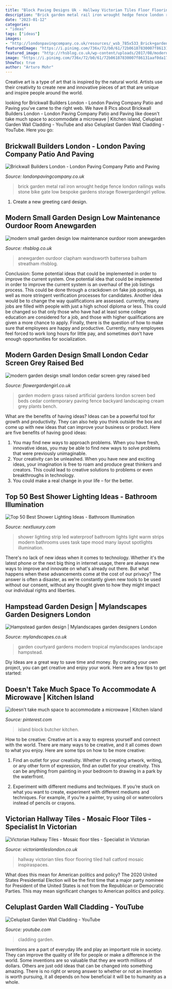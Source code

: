 ```yaml
---
title: "Block Paving Designs Uk - Hallway Victorian Tiles Floor Flooring Tiled Hall Catford Mosaic Inspiraspaces"
description: "Brick garden metal rail iron wrought hedge fence london railings walls stone bike gate low bespoke gardens storage flowergardengirl yellow"
date: "2023-01-12"
categories:
- "ideas"
tags: ["ideas"]
images:
- "http://londonpavingcompany.co.uk/resources/_wsb_785x533_Brick+garden+wall+metal+rail+gate+London+low+maintenance.JPG"
featuredImage: "https://i.pinimg.com/736x/72/b0/61/72b06187830007f86131aaf0da178614--butcher-block-kitchen-butcher-block-island.jpg"
featured_image: "http://rhsblog.co.uk/wp-content/uploads/2017/08/modern-small-garden-design-low-maintenance-ourdoor-room-anewgarden-fulham-putney-richmond-chiswick-kew-west-1024x470.jpg"
image: "https://i.pinimg.com/736x/72/b0/61/72b06187830007f86131aaf0da178614--butcher-block-kitchen-butcher-block-island.jpg"
ShowToc: true
author: "Arturo Mohr"
---
```



Creative art is a type of art that is inspired by the natural world. Artists use their creativity to create new and innovative pieces of art that are unique and inspire people around the world.

	

		
looking for Brickwall Builders London - London Paving Company Patio and Paving you've came to the right web. We have 8 Pics about Brickwall Builders London - London Paving Company Patio and Paving like doesn&#039;t take much space to accommodate a microwave | Kitchen island, Celuplast Garden Wall Cladding - YouTube and also Celuplast Garden Wall Cladding - YouTube. Here you go:
		
    
## Brickwall Builders London - London Paving Company Patio And Paving

<img loading=lazy src="http://londonpavingcompany.co.uk/resources/_wsb_785x533_Brick+garden+wall+metal+rail+gate+London+low+maintenance.JPG" onerror="this.onerror=null;this.src='https://tse3.mm.bing.net/th?id=OIP.W6pLXm44y-g-_zD1m0LZFAHaFC&amp;pid=15.1';" alt="Brickwall Builders London - London Paving Company Patio and Paving">

_Source: londonpavingcompany.co.uk_

>brick garden metal rail iron wrought hedge fence london railings walls stone bike gate low bespoke gardens storage flowergardengirl yellow. 

	

1. Create a new greeting card design.

    
## Modern Small Garden Design Low Maintenance Ourdoor Room Anewgarden

<img loading=lazy src="http://rhsblog.co.uk/wp-content/uploads/2017/08/modern-small-garden-design-low-maintenance-ourdoor-room-anewgarden-fulham-putney-richmond-chiswick-kew-west-1024x470.jpg" onerror="this.onerror=null;this.src='https://tse1.mm.bing.net/th?id=OIP.KIa0tZsALR9jTEsnpR4BlAHaDZ&amp;pid=15.1';" alt="modern small garden design low maintenance ourdoor room anewgarden">

_Source: rhsblog.co.uk_

>anewgarden ourdoor clapham wandsworth battersea balham streatham rhsblog. 

	

Conclusion: Some potential ideas that could be implemented in order to improve the current system.
One potential idea that could be implemented in order to improve the current system is an overhaul of the job listings process. This could be done through a crackdown on fake job postings, as well as more stringent verification processes for candidates. Another idea would be to change the way qualifications are assessed. currently, many jobs are filled with people with just a high school diploma or less. This could be changed so that only those who have had at least some college education are considered for a job, and those with higher qualifications are given a more chance to apply. Finally, there is the question of how to make sure that employees are happy and productive. Currently, many employees feel forced to work long hours for little pay, and sometimes don’t have enough opportunities for socialization.

    
## Modern Garden Design Small London Cedar Screen Grey Raised Bed

<img loading=lazy src="http://flowergardengirl.co.uk/wp-content/uploads/2017/09/modern-garden-design-small-london-cedar-screen-grey-raised-bed-artificial-grass-cream-paving-marylebone.jpg" onerror="this.onerror=null;this.src='https://tse1.mm.bing.net/th?id=OIP.g15s-YeJokR0va8OAlkQbAHaJ4&amp;pid=15.1';" alt="modern garden design small london cedar screen grey raised bed">

_Source: flowergardengirl.co.uk_

>garden modern grass raised artificial gardens london screen bed beds cedar contemporary paving fence backyard landscaping cream grey plants bench. 

	

What are the benefits of having ideas?
Ideas can be a powerful tool for growth and productivity. They can also help you think outside the box and come up with new ideas that can improve your business or product. Here are five benefits of having good ideas: 
1. You may find new ways to approach problems. When you have fresh, innovative ideas, you may be able to find new ways to solve problems that were previously unimaginable. 
2. Your creativity can be unleashed. When you have new and exciting ideas, your imagination is free to roam and produce great thinkers and creators. This could lead to creative solutions to problems or even breakthroughs in technology. 
3. You could make a real change in your life – for the better.

    
## Top 50 Best Shower Lighting Ideas - Bathroom Illumination

<img loading=lazy src="http://nextluxury.com/wp-content/uploads/exceptional-shower-lighting-ideas.jpg" onerror="this.onerror=null;this.src='https://tse2.mm.bing.net/th?id=OIP.YUhwW7s7Oehpaad5ud6RJAAAAA&amp;pid=15.1';" alt="Top 50 Best Shower Lighting Ideas - Bathroom Illumination">

_Source: nextluxury.com_

>shower lighting strip led waterproof bathroom lights light warm strips modern bathrooms uses task tape mood many layout spotlights illumination. 

	

There's no lack of new ideas when it comes to technology. Whether it's the latest phone or the next big thing in internet usage, there are always new ways to improve and innovate on what's already out there. But what happens when these advancements come at the cost of our privacy? The answer is often a disaster, as we're constantly given new tools to be used without our consent, without any thought given to how they might impact our individual rights and liberties.

    
## Hampstead Garden Design | Mylandscapes Garden Designers London

<img loading=lazy src="https://www.mylandscapes.co.uk/courtyard-gardens/modern-courtyard-garden/tropical-garden.jpg" onerror="this.onerror=null;this.src='https://tse1.mm.bing.net/th?id=OIP.qunDIHdGbZLuJe0QXoh5FQHaEo&amp;pid=15.1';" alt="Hampstead garden design | Mylandscapes garden designers London">

_Source: mylandscapes.co.uk_

>garden courtyard gardens modern tropical mylandscapes landscape hampstead. 

	

Diy Ideas are a great way to save time and money. By creating your own project, you can get creative and enjoy your work. Here are a few tips to get started: 

    
## Doesn&#039;t Take Much Space To Accommodate A Microwave | Kitchen Island

<img loading=lazy src="https://i.pinimg.com/736x/72/b0/61/72b06187830007f86131aaf0da178614--butcher-block-kitchen-butcher-block-island.jpg" onerror="this.onerror=null;this.src='https://tse3.mm.bing.net/th?id=OIP.18rtMuuwRshV5vdic2SC5AHaJ3&amp;pid=15.1';" alt="doesn&#039;t take much space to accommodate a microwave | Kitchen island">

_Source: pinterest.com_

>island block butcher kitchen. 

	

How to be creative:
Creative art is a way to express yourself and connect with the world. There are many ways to be creative, and it all comes down to what you enjoy. Here are some tips on how to be more creative:
1. Find an outlet for your creativity. Whether it’s creating artwork, writing, or any other form of expression, find an outlet for your creativity. This can be anything from painting in your bedroom to drawing in a park by the waterfront.

2. Experiment with different mediums and techniques. If you’re stuck on what you want to create, experiment with different mediums and techniques. For example, if you’re a painter, try using oil or watercolors instead of pencils or crayons.

    
## Victorian Hallway Tiles - Mosaic Floor Tiles - Specialist In Victorian

<img loading=lazy src="https://victoriantileslondon.co.uk/wp-content/uploads/2018/07/Victorianhallwaytile2.jpg" onerror="this.onerror=null;this.src='https://tse1.mm.bing.net/th?id=OIP.rwJjXhwz6hWyrMUMDXBViQHaJ4&amp;pid=15.1';" alt="Victorian Hallway Tiles - Mosaic floor tiles - Specialist in Victorian">

_Source: victoriantileslondon.co.uk_

>hallway victorian tiles floor flooring tiled hall catford mosaic inspiraspaces. 

	

What does this mean for American politics and policy?
The 2020 United States Presidential Election will be the first time that a major party nominee for President of the United States is not from the Republican or Democratic Parties. This may mean significant changes to American politics and policy.

    
## Celuplast Garden Wall Cladding - YouTube

<img loading=lazy src="https://i.ytimg.com/vi/wgh9uCGMmGc/maxresdefault.jpg" onerror="this.onerror=null;this.src='https://tse1.mm.bing.net/th?id=OIP.Y3l_rYnqIXr6-A0PT9zNdAHaEK&amp;pid=15.1';" alt="Celuplast Garden Wall Cladding - YouTube">

_Source: youtube.com_

>cladding garden. 

	

Inventions are a part of everyday life and play an important role in society. They can improve the quality of life for people or make a difference in the world. Some inventions are so valuable that they are worth millions of dollars. Others are just odd ideas that can be changed into something amazing. There is no right or wrong answer to whether or not an invention is worth pursuing, it all depends on how beneficial it will be to humanity as a whole.

